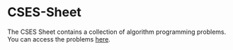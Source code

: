 # CSES-Sheet
The CSES Sheet contains a collection of algorithm programming problems. You can access the problems [here](https://cses.fi/problemset/).
